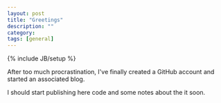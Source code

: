 ```yaml
---
layout: post
title: "Greetings"
description: ""
category: 
tags: [general]
---
```

{% include JB/setup %}

After too much procrastination, I've finally created a GitHub account
and started an associated blog.

I should start publishing here code and some notes about the it soon.
